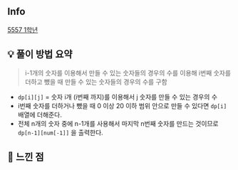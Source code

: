 ## Info
[5557 1학년](https://www.acmicpc.net/problem/5557)

## 💡 풀이 방법 요약
> i-1개의 숫자를 이용해서 만들 수 있는 숫자들의 경우의 수를 이용해 i번째 숫자를 더하고 뺐을 때 만들 수 있는 숫자들의 경우의 수를 구함
- `dp[i][j]` = 숫자 i개 (i번째 까지)를 이용해서 j 숫자를 만들 수 있는 경우의 수
- i번째 숫자를 더하거나 뺐을 때 0 이상 20 이하 범위 안으로 만들 수 있다면 `dp[i]` 배열에 더해준다.
- 전체 n개의 숫자 중에 n-1개를 사용해서 마지막 n번째 숫자를 만드는 것이므로 `dp[n-1][num[-1]]` 을 출력한다.

## 🙂 느낀 점
